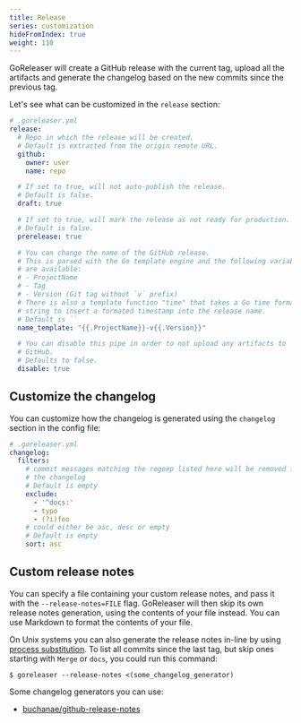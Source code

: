 ```yaml
---
title: Release
series: customization
hideFromIndex: true
weight: 110
---
```


GoReleaser will create a GitHub release with the current tag, upload all
the artifacts and generate the changelog based on the new commits since the
previous tag.

Let's see what can be customized in the `release` section:

```yml
# .goreleaser.yml
release:
  # Repo in which the release will be created.
  # Default is extracted from the origin remote URL.
  github:
    owner: user
    name: repo

  # If set to true, will not auto-publish the release.
  # Default is false.
  draft: true

  # If set to true, will mark the release as not ready for production.
  # Default is false.
  prerelease: true

  # You can change the name of the GitHub release.
  # This is parsed with the Go template engine and the following variables
  # are available:
  # - ProjectName
  # - Tag
  # - Version (Git tag without `v` prefix)
  # There is also a template function "time" that takes a Go time format
  # string to insert a formated timestamp into the release name.
  # Default is ``
  name_template: "{{.ProjectName}}-v{{.Version}}"

  # You can disable this pipe in order to not upload any artifacts to
  # GitHub.
  # Defaults to false.
  disable: true
```

## Customize the changelog

You can customize how the changelog is generated using the
`changelog` section in the config file:

```yaml
# .goreleaser.yml
changelog:
  filters:
    # commit messages matching the regexp listed here will be removed from
    # the changelog
    # Default is empty
    exclude:
      - '^docs:'
      - typo
      - (?i)foo
    # could either be asc, desc or empty
    # Default is empty
    sort: asc
```

## Custom release notes

You can specify a file containing your custom release notes, and
pass it with the `--release-notes=FILE` flag.
GoReleaser will then skip its own release notes generation,
using the contents of your file instead.
You can use Markdown to format the contents of your file.

On Unix systems you can also generate the release notes in-line by using
[process substitution](https://en.wikipedia.org/wiki/Process_substitution).
To list all commits since the last tag, but skip ones starting with `Merge` or
`docs`, you could run this command:

```console
$ goreleaser --release-notes <(some_changelog_generator)
```

Some changelog generators you can use:

- [buchanae/github-release-notes](https://github.com/buchanae/github-release-notes)
